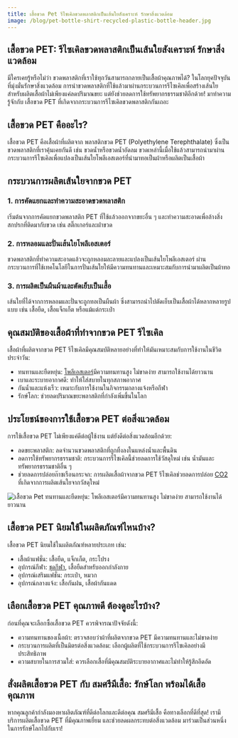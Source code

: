 ```yaml
---
title: เสื้อขวด Pet รีไซเคิลขวดพลาสติกเป็นเส้นใยสังเคราะห์ รักษาสิ่งแวดล้อม
image: /blog/pet-bottle-shirt-recycled-plastic-bottle-header.jpg
---
```


## เสื้อขวด PET: รีไซเคิลขวดพลาสติกเป็นเส้นใยสังเคราะห์ รักษาสิ่งแวดล้อม

มีใครเคยรู้หรือไม่ว่า ขวดพลาสติกที่เราใช้ทุกวันสามารถกลายเป็นเสื้อผ้าคุณภาพได้? ในโลกยุคปัจจุบันที่มุ่งมั่นรักษาสิ่งแวดล้อม การนำขวดพลาสติกที่ใช้แล้วมาผ่านกระบวนการรีไซเคิลเพื่อสร้างเส้นใยสำหรับผลิตเสื้อผ้าไม่เพียงแค่ลดปริมาณขยะ แต่ยังช่วยลดการใช้ทรัพยากรธรรมชาติอีกด้วย! มาทำความรู้จักกับ เสื้อขวด PET ที่เกิดจากกระบวนการรีไซเคิลขวดพลาสติกกันเถอะ

## เสื้อขวด PET คืออะไร?

เสื้อขวด PET คือเสื้อผ้าที่ผลิตจาก พลาสติกขวด PET (Polyethylene Terephthalate) ซึ่งเป็นขวดพลาสติกที่เราคุ้นเคยกันดี เช่น ขวดน้ำหรือขวดน้ำอัดลม ขวดเหล่านี้เมื่อใช้แล้วสามารถนำมาผ่านกระบวนการรีไซเคิลเพื่อแปลงเป็นเส้นใยโพลีเอสเตอร์ที่นำมาทอเป็นผ้าหรือผลิตเป็นเสื้อผ้า

## กระบวนการผลิตเส้นใยจากขวด PET

### 1. การคัดแยกและทำความสะอาดขวดพลาสติก

เริ่มต้นจากการคัดแยกขวดพลาสติก PET ที่ใช้แล้วออกจากขยะอื่น ๆ และทำความสะอาดเพื่อล้างสิ่งสกปรกที่ติดมากับขวด เช่น สติ๊กเกอร์และฝาขวด

### 2. การหลอมและปั่นเส้นใยโพลีเอสเตอร์

ขวดพลาสติกที่ทำความสะอาดแล้วจะถูกหลอมละลายและแปลงเป็นเส้นใยโพลีเอสเตอร์ ผ่านกระบวนการที่ใช้เทคโนโลยีในการปั่นเส้นใยให้มีความทนทานและเหมาะสมกับการนำมาผลิตเป็นผ้าทอ

### 3. การผลิตเป็นผืนผ้าและตัดเย็บเป็นเสื้อ

เส้นใยที่ได้จากการหลอมและปั่นจะถูกทอเป็นผืนผ้า ซึ่งสามารถนำไปตัดเย็บเป็นเสื้อผ้าได้หลากหลายรูปแบบ เช่น เสื้อยืด, เสื้อแจ็กเก็ต หรือแม้แต่กระเป๋า

## คุณสมบัติของเสื้อผ้าที่ทำจากขวด PET รีไซเคิล

เสื้อผ้าที่ผลิตจากขวด PET รีไซเคิลมีคุณสมบัติหลายอย่างที่ทำให้มันเหมาะสมกับการใช้งานในชีวิตประจำวัน:

- ทนทานและยืดหยุ่น: [โพลีเอสเตอร์](/blog/what-is-polyester-fabric-used-for)มีความทนทานสูง ไม่ขาดง่าย สามารถใช้งานได้ยาวนาน
- เบาและระบายอากาศดี: ทำให้ใส่สบายในทุกสภาพอากาศ
- กันน้ำและแห้งเร็ว: เหมาะกับการใช้งานในกิจกรรมกลางแจ้งหรือกีฬา
- รักษ์โลก: ช่วยลดปริมาณขยะพลาสติกที่กำลังเพิ่มขึ้นในโลก

## ประโยชน์ของการใช้เสื้อขวด PET ต่อสิ่งแวดล้อม

การใช้เสื้อขวด PET ไม่เพียงแค่ดีต่อผู้ใช้งาน แต่ยังดีต่อสิ่งแวดล้อมอีกด้วย:

- ลดขยะพลาสติก: ลดจำนวนขวดพลาสติกที่ถูกทิ้งลงในแหล่งน้ำและพื้นดิน
- ลดการใช้ทรัพยากรธรรมชาติ: กระบวนการรีไซเคิลนี้ช่วยลดการใช้วัสดุใหม่ เช่น น้ำมันและทรัพยากรธรรมชาติอื่น ๆ
- ช่วยลดการปล่อยก๊าซเรือนกระจก: การผลิตเสื้อผ้าจากขวด PET รีไซเคิลช่วยลดการปล่อย [CO2](https://th.wikipedia.org/wiki/%E0%B8%84%E0%B8%B2%E0%B8%A3%E0%B9%8C%E0%B8%9A%E0%B8%AD%E0%B8%99%E0%B9%84%E0%B8%94%E0%B8%AD%E0%B8%AD%E0%B8%81%E0%B9%84%E0%B8%8B%E0%B8%94%E0%B9%8C) ที่เกิดจากการผลิตเส้นใยจากวัสดุใหม่

![เสื้อขวด Pet ทนทานและยืดหยุ่น: โพลีเอสเตอร์มีความทนทานสูง ไม่ขาดง่าย สามารถใช้งานได้ยาวนาน](/blog/pet-bottle-shirt-recycled-plastic-bottle-1.jpg)

## เสื้อขวด PET นิยมใช้ในผลิตภัณฑ์ไหนบ้าง?

เสื้อขวด PET นิยมใช้ในผลิตภัณฑ์หลายประเภท เช่น:

- เสื้อผ้าแฟชั่น: เสื้อยืด, แจ็กเก็ต, กระโปรง
- อุปกรณ์กีฬา: [ชุดกีฬา](/blog/screen-printed-sports-shirts), เสื้อยืดสำหรับออกกำลังกาย
- อุปกรณ์เสริมแฟชั่น: กระเป๋า, หมวก
- อุปกรณ์กลางแจ้ง: เสื้อกันฝน, เสื้อผ้ากันแดด

## เลือกเสื้อขวด PET คุณภาพดี ต้องดูอะไรบ้าง?

ก่อนที่คุณจะเลือกซื้อเสื้อขวด PET ควรพิจารณาปัจจัยดังนี้:

- ความทนทานของเนื้อผ้า: ตรวจสอบว่าผ้าที่ผลิตจากขวด PET มีความทนทานและไม่ขาดง่าย
- กระบวนการผลิตที่เป็นมิตรต่อสิ่งแวดล้อม: เลือกผู้ผลิตที่ใช้กระบวนการรีไซเคิลอย่างมีประสิทธิภาพ
- ความสบายในการสวมใส่: ควรเลือกเสื้อที่มีคุณสมบัติระบายอากาศและไม่ทำให้รู้สึกอึดอัด

## สั่งผลิตเสื้อขวด PET กับ สมศรีมีเสื้อ: รักษ์โลก พร้อมได้เสื้อคุณภาพ

หากคุณลูกค้ากำลังมองหาผลิตภัณฑ์ที่ดีต่อโลกและดีต่อคุณ สมศรีมีเสื้อ คือทางเลือกที่ดีที่สุด! เรามีบริการผลิตเสื้อขวด PET ที่มีคุณภาพเยี่ยม และช่วยลดผลกระทบต่อสิ่งแวดล้อม มาร่วมเป็นส่วนหนึ่งในการรักษ์โลกไปกับเรา!
